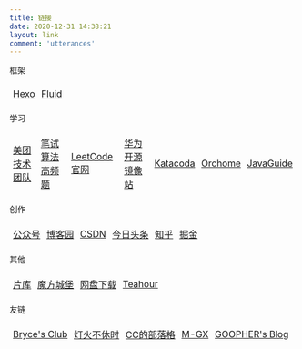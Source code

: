 ```yaml
---
title: 链接
date: 2020-12-31 14:38:21
layout: link
comment: 'utterances'
---
```

<style>
    td{border:1px solid transparent;padding: 5px;} 
</style>
<p class="note note-primary">框架</p>
<table>
    <tr>
        <td><a href="https://hexo.io/">Hexo</a></td>
        <td><a href="https://github.com/fluid-dev/hexo-theme-fluid">Fluid</a></td>
    </tr>
</table>
<p class="note note-primary">学习</p>
<table>
    <tr>
        <td><a href="https://tech.meituan.com/">美团技术团队</a></td>
        <td><a href="https://codetop.cc">笔试算法高频题</a></td>
        <td><a href="https://leetcode-cn.com/">LeetCode官网</a></td>
        <td><a href="https://mirrors.huaweicloud.com/">华为开源镜像站</a></td>
        <td><a href="https://www.katacoda.com/">Katacoda</a></td>
        <td><a href="https://www.orchome.com/">Orchome</a></td>
        <td><a href="https://snailclimb.gitee.io/javaguide/">JavaGuide</a></td>
    </tr>
</table>
<p class="note note-primary">创作</p>
<table>
    <tr>
        <td><a href="https://mp.weixin.qq.com/cgi-bin/home">公众号</a></td>
        <td><a href="https://www.cnblogs.com/biaogejiushibiao/">博客园</a></td>
        <td><a href="https://mp.csdn.net/console/home">CSDN</a></td>
        <td><a href="https://mp.toutiao.com/profile_v4/graphic/publish?from=toutiao_pc">今日头条</a></td>
        <td><a href="https://zhuanlan.zhihu.com/write">知乎</a></td>
        <td><a href="https://juejin.cn/">掘金</a></td>
    </tr>
</table>
<p class="note note-primary">其他</p>
<table>
    <tr>
        <td><a href="https://www.pianku.li/">片库</a></td>
        <td><a href="https://mfcb.net">魔方城堡</a></td>
        <td><a href="http://pan.naifei.cc/new">网盘下载</a></td>
        <td><a href="https://teahour.fm/">Teahour</a></td>
    </tr>
</table>
<p class="note note-primary">友链</p>
<table>
    <tr>
        <td><a href="https://riris.cn">Bryce's Club</a></td>
        <td><a href="https://blog.dhbxs.top">灯火不休时</a></td>
        <td><a href="https://blog.ccknbc.cc">CC的部落格</a></td>
        <td><a href="https://www.mgxnb.club">M-GX</a></td>
        <td><a href="https://goopher97-github-io.vercel.app">GOOPHER's Blog</a></td>
    </tr>
</table>
